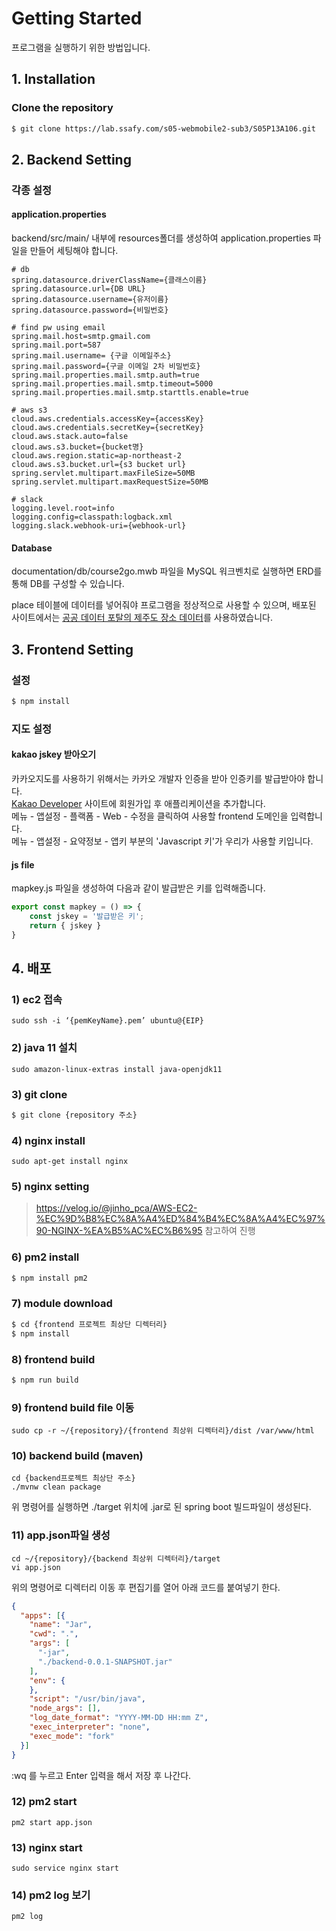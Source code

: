 # Getting Started

프로그램을 실행하기 위한 방법입니다.

## 1. Installation

### Clone the repository

```bash
$ git clone https://lab.ssafy.com/s05-webmobile2-sub3/S05P13A106.git
```

## 2. Backend Setting

### 각종 설정
#### application.properties
backend/src/main/ 내부에 resources폴더를 생성하여 application.properties 파일을 만들어 세팅해야 합니다.
```properties
# db
spring.datasource.driverClassName={클래스이름}
spring.datasource.url={DB URL}
spring.datasource.username={유저이름}
spring.datasource.password={비밀번호}

# find pw using email
spring.mail.host=smtp.gmail.com
spring.mail.port=587
spring.mail.username= {구글 이메일주소}
spring.mail.password={구글 이메일 2차 비밀번호}
spring.mail.properties.mail.smtp.auth=true
spring.mail.properties.mail.smtp.timeout=5000
spring.mail.properties.mail.smtp.starttls.enable=true

# aws s3
cloud.aws.credentials.accessKey={accessKey}
cloud.aws.credentials.secretKey={secretKey}
cloud.aws.stack.auto=false
cloud.aws.s3.bucket={bucket명}
cloud.aws.region.static=ap-northeast-2
cloud.aws.s3.bucket.url={s3 bucket url}
spring.servlet.multipart.maxFileSize=50MB
spring.servlet.multipart.maxRequestSize=50MB

# slack
logging.level.root=info
logging.config=classpath:logback.xml
logging.slack.webhook-uri={webhook-url}
```
#### Database
documentation/db/course2go.mwb 파일을 MySQL 워크벤치로 실행하면 ERD를 통해 DB를 구성할 수 있습니다.

place 테이블에 데이터를 넣어줘야 프로그램을 정상적으로 사용할 수 있으며, 배포된 사이트에서는 [공공 데이터 포탈의 제주도 장소 데이터](https://www.data.go.kr/data/15004770/fileData.do)를 사용하였습니다.

## 3. Frontend Setting

### 설정

```bash
$ npm install
```



### 지도 설정
#### kakao jskey 받아오기
카카오지도를 사용하기 위해서는 카카오 개발자 인증을 받아 인증키를 발급받아야 합니다.<br />
[Kakao Developer](https://developers.kakao.com/) 사이트에 회원가입 후 애플리케이션을 추가합니다.<br />
메뉴 - 앱설정 - 플랙폼 - Web - 수정을 클릭하여 사용할 frontend 도메인을 입력합니다.<br />
메뉴 - 앱설정 - 요약정보 - 앱키 부분의 'Javascript 키'가 우리가 사용할 키입니다.
#### js file
mapkey.js 파일을 생성하여 다음과 같이 발급받은 키를 입력해줍니다.
```javascript
export const mapkey = () => {
    const jskey = '발급받은 키';
    return { jskey }
}
```

## 4. 배포

### 1) ec2 접속
```shell
sudo ssh -i ‘{pemKeyName}.pem’ ubuntu@{EIP}
```
### 2) java 11 설치
```shell
sudo amazon-linux-extras install java-openjdk11
```
### 3) git clone
```bash
$ git clone {repository 주소}
```
### 4) nginx install
```shell
sudo apt-get install nginx
```
### 5) nginx setting
> https://velog.io/@jinho_pca/AWS-EC2-%EC%9D%B8%EC%8A%A4%ED%84%B4%EC%8A%A4%EC%97%90-NGINX-%EA%B5%AC%EC%B6%95
> 참고하여 진행
### 6) pm2 install
```bash
$ npm install pm2
```
### 7) module download
```bash
$ cd {frontend 프로젝트 최상단 디렉터리}
$ npm install
```
### 8) frontend build
```bash
$ npm run build
```
### 9) frontend build file 이동
```shell
sudo cp -r ~/{repository}/{frontend 최상위 디렉터리}/dist /var/www/html
```
### 10) backend build (maven)
```shell
cd {backend프로젝트 최상단 주소}
./mvnw clean package
```
위 명령어를 실행하면 ./target 위치에 .jar로 된 spring boot 빌드파일이 생성된다.
### 11) app.json파일 생성
```shell
cd ~/{repository}/{backend 최상위 디렉터리}/target
vi app.json
```
위의 명령어로 디렉터리 이동 후 편집기를 열어 아래 코드를 붙여넣기 한다.
```json
{
  "apps": [{
    "name": "Jar",
    "cwd": ".",
    "args": [
      "-jar",
      "./backend-0.0.1-SNAPSHOT.jar"
    ],
    "env": {
    },
    "script": "/usr/bin/java",
    "node_args": [],
    "log_date_format": "YYYY-MM-DD HH:mm Z",
    "exec_interpreter": "none",
    "exec_mode": "fork"
  }]
}
```
:wq 를 누르고 Enter 입력을 해서 저장 후 나간다.
### 12) pm2 start
```shell
pm2 start app.json
```
### 13) nginx start
```shell
sudo service nginx start
```
### 14) pm2 log 보기
```shell
pm2 log
```

